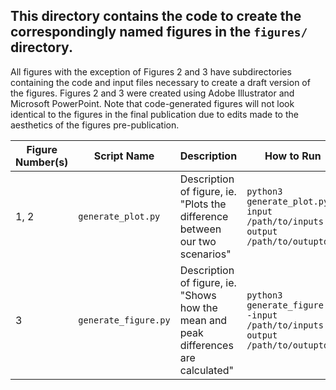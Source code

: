 ## This directory contains the code to create the correspondingly named figures in the `figures/` directory. 

All figures with the exception of Figures 2 and 3 have subdirectories containing the code and input files necessary to create a draft version of the figures. Figures 2 and 3 were created using Adobe Illustrator and Microsoft PowerPoint. Note that code-generated figures will not look identical to the figures in the final publication due to edits made to the aesthetics of the figures pre-publication. 


| Figure Number(s) | Script Name | Description | How to Run |
| --- | --- | --- | --- |
| 1, 2 | `generate_plot.py` | Description of figure, ie. "Plots the difference between our two scenarios" | `python3 generate_plot.py -input /path/to/inputs -output /path/to/outuptdir` |
| 3 | `generate_figure.py` | Description of figure, ie. "Shows how the mean and peak differences are calculated" | `python3 generate_figure.py -input /path/to/inputs -output /path/to/outuptdir` |


